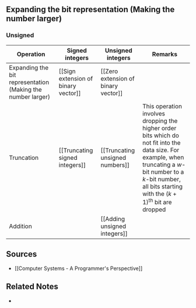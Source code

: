 ## Expanding the bit representation (Making the number larger)
### Unsigned

| Operation                                                   | Signed integers                     | Unsigned integers                   | Remarks                                                                                                                                                                                                                       |
| ----------------------------------------------------------- | ----------------------------------- | ----------------------------------- | ----------------------------------------------------------------------------------------------------------------------------------------------------------------------------------------------------------------------------- |
| Expanding the bit representation (Making the number larger) | [[Sign extension of binary vector]] | [[Zero extension of binary vector]] |                                                                                                                                                                                                                               |
| Truncation                                                  | [[Truncating signed integers]]      | [[Truncating unsigned numbers]]     | This operation involves dropping the higher order bits which do not fit into the data size. For example, when truncating a $w$-bit number to a $k$-bit number, all bits starting with the $(k+1)^{\text{th}}$ bit are dropped |
| Addition                                                    |                                     | [[Adding unsigned integers]]        |                                                                                                                                                                                                                               |

## Sources
- [[Computer Systems - A Programmer's Perspective]]

## Related Notes
- 